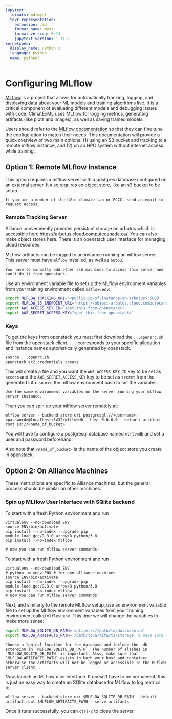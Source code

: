 ```yaml
---
jupytext:
  formats: md:myst
  text_representation:
    extension: .md
    format_name: myst
    format_version: 0.13
    jupytext_version: 1.11.5
kernelspec:
  display_name: Python 3
  language: python
  name: python3
---
```


# Configuring MLflow

[MLflow](https://mlflow.org/) is a project that allows for automatically tracking, logging, and displaying data about your ML models and training algorithms live. It is a critical component of evaluating different models and debugging issues with code. ClimatExML uses MLflow for logging metrics, generating artifacts (like plots and images), as well as saving trained models.

Users should refer to the [MLflow documentation](https://mlflow.org/docs/latest/tracking.html) so that they can fine tune the configuration to match their needs. This documentation will provide a quick overview of two main options: (1) using an S3 bucket and tracking to a remote mlflow instance, and (2) on an HPC system without internet access while training.

## Option 1: Remote MLflow Instance
This option requires a mlflow server with a postgres database configured on an external server. It also requires an object store, like an s3 bucket to be setup. 
```{note}
If you are a member of the UVic climate lab or ECCC, send an email to request access.
```

### Remote Tracking Server

Alliance conveneiently provides persistant storage on arbutus which is accessible here https://arbutus.cloud.computecanada.ca/. You can also make object stores here. There is an openstack user interface for managing cloud resources.

MLflow artifacts can be logged to an instance running an mlflow server. This server must have `mlflow` installed, as well as `boto3`. 

```{note}
You have to manually add other ssh machines to access this server and can't do it from openstack.
```

Use an environment variable file to set up the MLflow environment variables from your training environment called `mlflow.env`:

```bash
export MLFLOW_TRACKING_URI='<public-ip-of-instance-on-arbutus>:5000'
export MLFLOW_S3_ENDPOINT_URL='https://object-arbutus.cloud.computecanada.ca/'
export AWS_ACCESS_KEY_ID="<get-this-from-openstack>"
export AWS_SECRET_ACCESS_KEY="<get-this-from-openstack>"
```

### Keys
To get the keys from openstack you must first download the `...opensrc.sh` file from the openstack client. `...` corresponds to your specific allcoation and instance names automatically generated by openstack.

```
source ...openrc.sh
openstack ec2 credentials create
```

This will create a file and you want the `AWS_ACCESS_KEY_ID` key to be set as `access` and the `AWS_SECRET_ACCESS_KEY` key to be set as `secret` from the generated info. `source` the mlflow environment bash to set the variables.

```{note}
Use the same environment variables on the server running your mlflow server instance. 
```

Then you can spin up your mlflow server remotely at:

```
mlflow server --backend-store-uri postgresql://<username>:<password>@localhost:5432/mlflowdb --host 0.0.0.0 --default-artifact-root s3://<name_of_bucket>
```

You will have to configure a postgresql database named `mlflowdb` and set a user and password beforehand. 

Also note that `<name_of_bucket>` is the name of the object store you create in openstack. 

## Option 2: On Alliance Machines

These instructions are specific to Alliance machines, but the general process should be similar on other machines.

### Spin up MLflow User Interface with SQlite backend

To start with a fresh Python environment and run 
```
virtualenv --no-download ENV
source ENV/bin/activate
pip install --no-index --upgrade pip
module load gcc/9.3.0 arrow/8 python/3.8
pip install --no-index mlflow

# now you can run mlflow server commands! 
```

To start with a fresh Python environment and run 
```
virtualenv --no-download ENV
# python -m venv ENV # for non alliance machines
source ENV/bin/activate
pip install --no-index --upgrade pip
module load gcc/9.3.0 arrow/8 python/3.8
pip install --no-index mlflow
# now you can run mlflow server commands! 
```

Next, and similarly to the remote MLflow setup, use an environment variable file to set up the MLflow environment variables from your training environment called `mlflow.env`. This time we will change the variables to make more sense:

```bash
export MLFLOW_SQLITE_DB_PATH='sqlite:////path/to/database.db'
export MLFLOW_ARTIFACTS_PATH='/path/to/artifacts/storage' # make sure this path is identically replicated in the container
```

```{note}
Choose a logical location for the database and include the .db extension in `MLFLOW_SQLITE_DB_PATH`. The number of slashes in `MLFLOW_SQLITE_DB_PATH` is important. Also, make sure that `MLFLOW_ARTIFACTS_PATH` exists in both your host and container otherwise the artifacts will not be logged or accessible in the MLflow server client
```

Now, launch an MLflow user interface. It doesn't have to be permanent, this is just an easy way to create an SQlite database for MLflow to log metrics to.

```
mlflow server --backend-store-uri $MLFLOW_SQLITE_DB_PATH --default-artifact-root $MLFLOW_ARTIFACTS_PATH --serve-artifacts 
```

Once it runs successfully, you can `ctrl-c` to close the server.